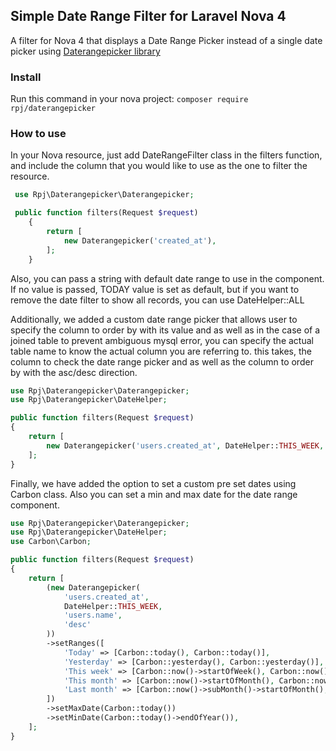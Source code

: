 ## Simple Date Range Filter for Laravel Nova 4

A filter for Nova 4 that displays a Date Range Picker instead of a single date picker using [Daterangepicker library](https://www.daterangepicker.com/)

### Install

Run this command in your nova project:
`composer require rpj/daterangepicker`

### How to use

In your Nova resource, just add DateRangeFilter class in the filters function, and include the column that you would like to use as the one to filter the resource.

```php
 use Rpj\Daterangepicker\Daterangepicker;

 public function filters(Request $request)
    {
        return [
            new Daterangepicker('created_at'),
        ];
    }
```

Also, you can pass a string with default date range to use in the component. If no value is passed, TODAY value is set as default, but if you want to remove the date filter to show all records, you can use DateHelper::ALL

Additionally, we added a custom date range picker that allows user to specify the column to order by with its value and as well as in the case of a joined table to prevent ambiguous mysql error, you can specify the actual table name to know the actual column you are referring to.
this takes, the column to check the date range picker and as well as the column to order by with the asc/desc direction.

```php
use Rpj\Daterangepicker\Daterangepicker;
use Rpj\Daterangepicker\DateHelper;

public function filters(Request $request)
{
    return [
        new Daterangepicker('users.created_at', DateHelper::THIS_WEEK, 'users.name', 'desc'),
    ];
}
```

Finally, we have added the option to set a custom pre set dates using Carbon class. Also you can set a min and max date for the date range component.

```php
use Rpj\Daterangepicker\Daterangepicker;
use Rpj\Daterangepicker\DateHelper;
use Carbon\Carbon;

public function filters(Request $request)
{
    return [
        (new Daterangepicker(
            'users.created_at',
            DateHelper::THIS_WEEK,
            'users.name',
            'desc'
        ))
        ->setRanges([
            'Today' => [Carbon::today(), Carbon::today()],
            'Yesterday' => [Carbon::yesterday(), Carbon::yesterday()],
            'This week' => [Carbon::now()->startOfWeek(), Carbon::now()->endOfWeek()],
            'This month' => [Carbon::now()->startOfMonth(), Carbon::now()->endOfMonth()],
            'Last month' => [Carbon::now()->subMonth()->startOfMonth(),Carbon::now()->subMonth()->endOfMonth()],
        ])
        ->setMaxDate(Carbon::today())
        ->setMinDate(Carbon::today()->endOfYear()),
    ];
}

```
